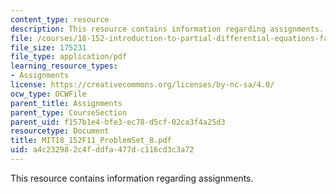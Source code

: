 ```yaml
---
content_type: resource
description: This resource contains information regarding assignments.
file: /courses/18-152-introduction-to-partial-differential-equations-fall-2011/a4c232982c4fddfa477dc116cd3c3a72_MIT18_152F11_ProblemSet_8.pdf
file_size: 175231
file_type: application/pdf
learning_resource_types:
- Assignments
license: https://creativecommons.org/licenses/by-nc-sa/4.0/
ocw_type: OCWFile
parent_title: Assignments
parent_type: CourseSection
parent_uid: f157b1e4-bfe3-ec78-d5cf-02ca3f4a25d3
resourcetype: Document
title: MIT18_152F11_ProblemSet_8.pdf
uid: a4c23298-2c4f-ddfa-477d-c116cd3c3a72
---
```

This resource contains information regarding assignments.